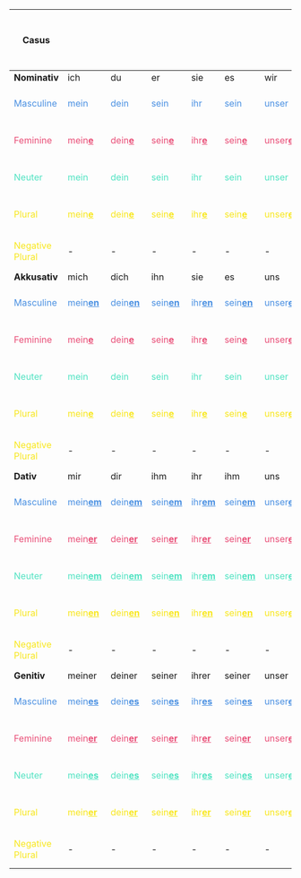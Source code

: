 <style>
blue { color: #4A90E2 }
red { color: #E94E77 }
green { color: #50E3C2 }
yellow { color: #F8E71C }
</style>

| **Casus**                        |                                          |                                    |                                     |                                     |                                     |                                    |                                    |                                    |                                  | **Relative<br>Pronomen** | **Demonstrativartikel**                                | **Adjective:<br>Bestimmte Artikel**                                        | **Adjective:<br>Unbestimmte Artikel**                              | **Adjective:<br>Ohne Artikel**                                     | **Adjektiv als Nomen:<br>Bestimmte Artikel**                                             | **Adjektiv als Nomen:<br>Unbestimmte Artikel**                                            | **Komparativ**                                  | **Welch**                                                |
|----------------------------------|------------------------------------------|------------------------------------|-------------------------------------|-------------------------------------|-------------------------------------|------------------------------------|------------------------------------|------------------------------------|----------------------------------|--------------------------|--------------------------------------------------------|----------------------------------------------------------------------------|--------------------------------------------------------------------|--------------------------------------------------------------------|------------------------------------------------------------------------------------------|-------------------------------------------------------------------------------------------|-------------------------------------------------|----------------------------------------------------------|
| **Nominativ**                    | ich                                      | du                                 | er                                  | sie                                 | es                                  | wir                                | ihr                                | sie                                | Sie                              |                          | -                                                      | -                                                                          | -                                                                  | -                                                                  | -                                                                                        | -                                                                                         |                                                 |  -                                                       |
| <blue>Masculine</blue>           | <blue>mein</blue>                        | <blue>dein</blue>                  | <blue>sein</blue>                   | <blue>ihr</blue>                    | <blue>sein</blue>                   | <blue>unser</blue>                 | <blue>euer</blue>                  | <blue>ihr</blue>                   | <blue>Ihr</blue>                 | <blue>der</blue>         | <blue>dies<u><b>er</b></u> Mann</blue>                 | <blue>der gross<u><b>e</u></b> Mann</blue>                                 | <blue>ein gross<u><b>er</u></b> Mann</blue>                        | <blue>gross<u><b>er</u></b> Mann</blue>                            | <blue>der <u><b>G</b></u>ross<u><b>e</u></b> Mann</blue>                                 | <blue>ein <u><b>G</b></u>ross<u><b>er</u></b> Mann</blue>                                 | <blue>der gr<u><b>ö</b></u>ss<u><b>erer</b></u> Mann</blue>       |  <blue>welch<u><b>er</b></u> Mann</blue>                 |
| <red>Feminine</red>              | <red>mein<u><b>e</b></u></red>           | <red>dein<u><b>e</u></b></red>     | <red>sein<u><b>e</u></b></red>      | <red>ihr<u><b>e</u></b></red>       | <red>sein<u><b>e</u></b></red>      | <red>unser<u><b>e</u></b></red>    | <red>euer<u><b>e</u></b></red>     | <red>ihr<u><b>e</u></b></red>      | <red>Ihr<u><b>e</u></b></red>    | <red>die</red>           | <red>dies<u><b>e</b></u> Frau</red>                    | <red>die gross<u><b>e</u></b> Frau</red>                                   | <red>ein<u><b>e</u></b> gross<u><b>e</u></b> Frau</red>            | <red>gross<u><b>e</u></b> Frau</red>                               | <red>die <u><b>G</b></u>ross<u><b>e</u></b> Frau</red>                                   | <red>eine <u><b>G</b></u>ross<u><b>e</u></b> Frau</red>                                   | <red>die gr<u><b>ö</b></u>ss<u><b>ere</b></u> Frau</red>          |  <red>welch<u><b>e</b></u> Frau</red>                    |
| <green>Neuter</green>            | <green>mein</green>                      | <green>dein</green>                | <green>sein</green>                 | <green>ihr</green>                  | <green>sein</green>                 | <green>unser</green>               | <green>euer</green>                | <green>ihr</green>                 | <green>Ihr</green>               | <green>das</green>       | <green>dies<u><b>es</b></u> Auto</green>               | <green>das gross<u><b>e</u></b> Auto</green>                               | <green>ein gross<u><b>es</u></b> Auto</green>                      | <green>gross<u><b>es</u></b> Auto</green>                          | -                                                                                        | -                                                                                         | <green>das gr<u><b>ö</b></u>ss<u><b>eres</b></u> Auto</green>     |  <green>welch<u><b>es</b></u> Auto</green>               |
| <yellow>Plural</yellow>          | <yellow>mein<u><b>e</b></u></b></yellow> | <yellow>dein<u><b>e</u></yellow>   | <yellow>sein<u><b>e</u></yellow>    | <yellow>ihr<u><b>e</u></yellow>     | <yellow>sein<u><b>e</u></yellow>    | <yellow>unser<u><b>e</u></yellow>  | <yellow>euer<u><b>e</u></yellow>   | <yellow>ihr<u><b>e</u></yellow>    | <yellow>Ihr<u><b>e</u></yellow>  | <yellow>die</yellow>     | <yellow>dies<u><b>e</b></u> Leute</yellow>             | <yellow>die gross<u><b>en</b></u> Leute</yellow>                           | <yellow>gross<u><b>e</b></u> Leute</yellow>                        | <yellow>gross<u><b>e</b></u> Leute</yellow>                        | <yellow>die <u><b>G</b></u>ross<u><b>en</b></u> Leute</yellow>                           | <yellow><u><b>G</b></u>ross<u><b>en</b></u> Leute</yellow>                                | <yellow>die gr<u><b>ö</b></u>ss<u><b>ere</b></u> Leute</yellow>   |  <yellow>welch<u><b>e</b></u> Leute</yellow>             |
| <yellow>Negative Plural</yellow> | -                                        | -                                  | -                                   | -                                   | -                                   | -                                  | -                                  | -                                  | -                                | -                        | -                                                      | -                                                                          | <yellow>keine gross<u><b>en</u> Leute</yellow>                     | <yellow>keine gross<u><b>en</b></u> Leute</yellow>                 | <yellow>keine <u><b>G</b></u>ross<u><b>en</b></u> Leute</yellow>                         | <yellow>keine <u><b>G</b></u>ross<u><b>en</b></u> Leute</yellow>                          | -                                               |  -                                                       |
| **Akkusativ**                    | mich                                     | dich                               | ihn                                 | sie                                 | es                                  | uns                                | euch                               | sie                                | Sie                              |                          | -                                                      | -                                                                          | -                                                                  | -                                                                  | -                                                                                        | -                                                                                         |                                                 |  -                                                       |
| <blue>Masculine</blue>           | <blue>mein<u><b>en</b></u></blue>        | <blue>dein<u><b>en</u></blue>      | <blue>sein<u><b>en</u></blue>       | <blue>ihr<u><b>en</u></blue>        | <blue>sein<u><b>en</u></blue>       | <blue>unser<u><b>en</u></blue>     | <blue>euer<u><b>en</u></blue>      | <blue>ihr<u><b>en</u></blue>       | <blue>Ihr<u><b>en</u></blue>     | <blue>den</blue>         | <blue>dies<u><b>en</b></u> Mann</blue>                 | <blue>de<u><b>n</u></b> gross<u><b>en</b></u> Mann</blue>                  | <blue>ein<u><b>en</u></b> gross<u><b>en</b></u> Mann</blue>        | <blue>gross<u><b>en</b></u> Mann</blue>                            | <blue>de<u><b>n</u></b> <u><b>G</b></u>ross<u><b>en</b></u> Mann</blue>                  | <blue>einen Gross<u><b>en</b></u> Mann</blue>                                             | <blue>den gr<u><b>ö</b></u>ss<u><b>eren</b></u> Mann</blue>       |  <blue>welch<u><b>en</b></u> Mann</blue>                 |
| <red>Feminine</red>              | <red>mein<u><b>e</b></u></red>           | <red>dein<u><b>e</u></red>         | <red>sein<u><b>e</u></red>          | <red>ihr<u><b>e</u></red>           | <red>sein<u><b>e</u></red>          | <red>unser<u><b>e</u></red>        | <red>euer<u><b>e</u></red>         | <red>ihr<u><b>e</u></red>          | <red>Ihr<u><b>e</u></red>        | <red>die</red>           | <red>dies<u><b>e</b></u> Frau</red>                    | <red>die gross<u><b>e</b></u> Frau</red>                                   | <red>ein<u><b>e</u></b> gross<u><b>e</b></u> Frau</red>            | <red>gross<u><b>e</b></u> Frau</red>                               | <red>die <u><b>G</b></u>ross<u><b>e</b></u> Frau</red>                                   | <red>eine Gross<u><b>e</b></u> Frau</red>                                                 | <red>die gr<u><b>ö</b></u>ss<u><b>ere</b></u> Frau</red>          |  <red>welch<u><b>e</b></u> Frau</red>                    |
| <green>Neuter</green>            | <green>mein</green>                      | <green>dein</green>                | <green>sein</green>                 | <green>ihr</green>                  | <green>sein</green>                 | <green>unser</green>               | <green>euer</green>                | <green>ihr</green>                 | <green>Ihr</green>               | <green>das</green>       | <green>dies<u><b>es</b></u> Auto</green>               | <green>das gross<u><b>e</b></u> Auto</green>                               | <green>ein gross<u><b>es</b></u> Auto</green>                      | <green>gross<u><b>es</b></u> Auto</green>                          | -                                                                                        | -                                                                                         | <green>das gr<u><b>ö</b></u>ss<u><b>eres</b></u> Auto</green>     |  <green>welch<u><b>es</b></u> Auto</green>               |
| <yellow>Plural</yellow>          | <yellow>mein<u><b>e</b></u></yellow>     | <yellow>dein<u><b>e</u></yellow>   | <yellow>sein<u><b>e</u></yellow>    | <yellow>ihr<u><b>e</u></yellow>     | <yellow>sein<u><b>e</u></yellow>    | <yellow>unser<u><b>e</u></yellow>  | <yellow>euer<u><b>e</u></yellow>   | <yellow>ihr<u><b>e</u></yellow>    | <yellow>Ihr<u><b>e</u></yellow>  | <yellow>die</yellow>     | <yellow>dies<u><b>e</b></u> Leute</yellow>             | <yellow>die gross<u><b>en</b></u> Leute</yellow>                           | <yellow>gross<u><b>e</b></u> Leute</yellow>                        | <yellow>gross<u><b>e</b></u> Leute</yellow>                        | <yellow><u><b>G</b></u>ross<u><b>en</b></u> Leute</yellow>                               | <yellow><u><b>G</b></u>ross<u><b>en</b></u> Leute</yellow>                                | <yellow>die gr<u><b>ö</b></u>ss<u><b>ere</b></u> Leute</yellow>   |  <yellow>welch<u><b>e</b></u> Leute</yellow>             |
| <yellow>Negative Plural</yellow> | -                                        | -                                  | -                                   | -                                   | -                                   | -                                  | -                                  | -                                  | -                                | -                        | -                                                      | -                                                                          | <yellow>keine gross<u><b>en</b></u> Leute</yellow>                 | <yellow>keine gross<u><b>en</b></u> Leute</yellow>                 | <yellow>keine <u><b>G</b></u>ross<u><b>en</b></u> Leute</yellow>                         | <yellow>keine Gross<u><b>en</b></u> Leute</yellow>                                        | -                                               |  -                                                       |
| **Dativ**                        | mir                                      | dir                                | ihm                                 | ihr                                 | ihm                                 | uns                                | euch                               | ihnen                              | Ihnen                            |                          | -                                                      | -                                                                          | -                                                                  | -                                                                  | -                                                                                        | -                                                                                         |                                                 |  -                                                       |
| <blue>Masculine</blue>           | <blue>mein<u><b>em</b></u></blue>        | <blue>dein<u><b>em</u></blue>      | <blue>sein<u><b>em</u></blue>       | <blue>ihr<u><b>em</u></blue>        | <blue>sein<u><b>em</u></blue>       | <blue>unser<u><b>em</u></blue>     | <blue>euer<u><b>em</u></blue>      | <blue>ihr<u><b>em</u></blue>       | <blue>Ihr<u><b>em</u></blue>     | <blue>dem</blue>         | <blue>dies<u><b>em</b></u> Mann</blue>                 | <blue>de<u><b>m</u></b> gross<u><b>en</b></u> Mann</blue>                  | <blue>ein<u><b>em</u></b> gross<u><b>en</b></u> Mann</blue>        | <blue>gross<u><b>em</b></u> Mann</blue>                            | <blue>de<u><b>m</u></b> <u><b>G</b></u>ross<u><b>en</b></u> Mann</blue>                  | <blue>ein<u><b>em</u></b> Gross<u><b>en</b></u> Mann</blue>                               | <blue>dem gr<u><b>ö</b></u>ss<u><b>erem</b></u> Mann</blue>       |  <blue>welch<u><b>em</b></u> Mann</blue>                 |
| <red>Feminine</red>              | <red>mein<u><b>er</u></red>              | <red>dein<u><b>er</u></red>        | <red>sein<u><b>er</u></red>         | <red>ihr<u><b>er</u></red>          | <red>sein<u><b>er</u></red>         | <red>unser<u><b>er</u></red>       | <red>euer<u><b>er</u></red>        | <red>ihr<u><b>er</u></red>         | <red>Ihr<u><b>er</u></red>       | <red>der</red>           | <red>dies<u><b>er</b></u> Frau</red>                   | <red>d<u><b>er</u></b> gross<u><b>en</b></u> Frau</red>                    | <red>ein<u><b>er</u></b> gross<u><b>en</b></u> Frau</red>          | <red>gross<u><b>er</b></u> Frau</red>                              | <red>d<u><b>er</b></u> <u><b>G</b></u>ross<u><b>en</b></u> Frau</red>                    | <red>ein<u><b>er</u></b> Gross<u><b>en</b></u> Frau</red>                                 | <red>der gr<u><b>ö</b></u>ss<u><b>erer</b></u> Frau</red>         |  <red>welch<u><b>er</b></u> Frau</red>                   |
| <green>Neuter</green>            | <green>mein<u><b>em</b></u></green>      | <green>dein<u><b>em</u></green>    | <green>sein<u><b>em</u></green>     | <green>ihr<u><b>em</u></green>      | <green>sein<u><b>em</u></green>     | <green>unser<u><b>em</u></green>   | <green>euer<u><b>em</u></green>    | <green>ihr<u><b>em</u></green>     | <green>Ihr<u><b>em</u></green>   | <green>dem</green>       | <green>dies<u><b>em</b></u> Auto</green>               | <green>de<u><b>m</u></b> gross<u><b>en</b></u> Auto</green>                | <green>ein<u><b>em</u></b> gross<u><b>en</b></u> Auto</green>      | <green>gross<u><b>em</b></u> Auto</green>                          | -                                                                                        | -                                                                                         | <green>dem gr<u><b>ö</b></u>ss<u><b>erem</b></u> Auto</green>     |  <green>welch<u><b>em</b></u> Auto</green>               |
| <yellow>Plural</yellow>          | <yellow>mein<u><b>en</b></u></yellow>    | <yellow>dein<u><b>en</u></yellow>  | <yellow>sein<u><b>en</u></yellow>   | <yellow>ihr<u><b>en</u></yellow>    | <yellow>sein<u><b>en</u></yellow>   | <yellow>unser<u><b>en</yellow>     | <yellow>euer<u><b>en</yellow>      | <yellow>ihr<u><b>en</yellow>       | <yellow>Ihr<u><b>en</yellow>     | <yellow>denen</yellow>   | <yellow>dies<u><b>en</b></u> Leuten</yellow>           | <yellow>de<u><b>n</u></b> gross<u><b>en</b></u> Leuten</yellow>            | <yellow>gross<u><b>e</b></u> Leuten</yellow>                       | <yellow>gross<u><b>en</b></u> Leuten</yellow>                      | <yellow>de<u><b>n</u></b> <u><b>G</b></u>ross<u><b>en</b></u> Leute</yellow>             | <yellow><u><b>G</b></u>ross<u><b>en</b></u> Leute</yellow>                                | <yellow>den gr<u><b>ö</b></u>ss<u><b>eren</b></u> Leuten</yellow> |  <yellow>welch<u><b>en</b></u> Leuten</yellow>           |
| <yellow>Negative Plural</yellow> | -                                        | -                                  | -                                   | -                                   | -                                   | -                                  | -                                  | -                                  | -                                | -                        | -                                                      | -                                                                          | <yellow>kein<u><b>en</b></u> gross<u><b>en</b></u> Leuten</yellow> | <yellow>kein<u><b>en</b></u> gross<u><b>en</b></u> Leuten</yellow> | <yellow>kein<u><b>en</b></u> Gross<u><b>en</b></u> Leute</yellow>                        | <yellow>kein<u><b>en</b></u> Gross<u><b>en</b></u> Leute</yellow>                         | -                                               |  -                                                       |
| **Genitiv**                      | meiner                                   | deiner                             | seiner                              | ihrer                               | seiner                              | unser                              | eurer                              | ihrer                              | Ihrer                            |                          | -                                                      | -                                                                          | -                                                                  | -                                                                  | -                                                                                        | -                                                                                         |                                                 |  -                                                       |
| <blue>Masculine</blue>           | <blue>mein<u><b>es</b></u></blue>        | <blue>dein<u><b>es</u></blue>      | <blue>sein<u><b>es</u></blue>       | <blue>ihr<u><b>es</u></blue>        | <blue>sein<u><b>es</u></blue>       | <blue>unser<u><b>es</u></blue>     | <blue>euer<u><b>es</u></blue>      | <blue>ihr<u><b>es</u></blue>       | <blue>Ihr<u><b>es</u></blue>     | <blue>dessen</blue>      | <blue>dies<u><b>es</b></u> Mann<u><b>es</b></u></blue> | <blue>de<u><b>s</u></b> gross<u><b>en</b></u> Mann<u><b>es</u></b></blue>  | <blue>eine<u><b>s</u></b> gross<u><b>en</b></u> Mannes</blue>      | <blue>gross<u><b>en</b></u> Mannes</blue>                          | <blue>de<u><b>s</u></b> <u><b>G</b></u>ross<u><b>en</b></u> Mann<u><b>es</b></u></blue>  | <blue>ein<u><b>es</b></u> Gross<u><b>en</b></u> Mann<u><b>es</b></u></blue>               | <blue>des gr<u><b>ö</b></u>ss<u><b>eren</b></u> Mannes</blue>     |  <blue>welch<u><b>es</b></u> Mann<u><b>es</b></u></blue> |
| <red>Feminine</red>              | <red>mein<u><b>er</b></u></red>          | <red>dein<u><b>er</u></red>        | <red>sein<u><b>er</u></red>         | <red>ihr<u><b>er</u></red>          | <red>sein<u><b>er</u></red>         | <red>unser<u><b>er</u></red>       | <red>euer<u><b>er</u></red>        | <red>ihr<u><b>er</u></red>         | <red>Ihr<u><b>er</u></red>       | <red>deren</red>         | <red>dies<u><b>er</b></u> Frau</red>                   | <red>d<u><b>er</u></b> gross<u><b>en</b></u> Frau</red>                    | <red>ein<u><b>er</u></b> gross<u><b>en</b></u> Frau</red>          | <red>gross<u><b>er</b></u> Frau</red>                              | <red>d<u><b>er</u></b> <u><b>G</b></u>ross<u><b>en</b></u> Frau</red>                    | <red>ein<u><b>er</b></u> Gross<u><b>en</b></u> Frau</red>                                 | <red>der gr<u><b>ö</b></u>ss<u><b>erer</b></u> Frau</red>         |  <red>welch<u><b>er</b></u> Frau</red>                   |
| <green>Neuter</green>            | <green>mein<u><b>es</b></u></green>      | <green>dein<u><b>es</u></green>    | <green>sein<u><b>es</u></green>     | <green>ihr<u><b>es</u></green>      | <green>sein<u><b>es</u></green>     | <green>unser<u><b>es</u></green>   | <green>euer<u><b>es</u></green>    | <green>ihr<u><b>es</u></green>     | <green>Ihr<u><b>es</u></green>   | <green>dessen</green>    | <green>dies<u><b>es</b></u> Auto<u><b>s<u></b></green> | <green>d<u><b>es</u></b> gross<u><b>en</b></u> Auto<u><b>s</u></b></green> | <green>ein<u><b>es</u></b> gross<u><b>en</b></u> Autos</green>     | <green>gross<u><b>en</b></u> Autos</green>                         | <green>d<u><b>es</u></b> <u><b>G</b></u>ross<u><b>en</b></u> Auto<u><b>s</b></u></green> | <green>ein<u><b>es</u></b> <u><b>G</b></u>ross<u><b>en</b></u> Auto<u><b>s<u></b></green> | <green>des gr<u><b>ö</b></u>ss<u><b>eren</b></u> Autos</green>    |  <green>welch<u><b>es</b></u> Auto<u><b>s<u></b></green> |
| <yellow>Plural</yellow>          | <yellow>mein<u><b>er</b></u></yellow>    | <yellow>dein<u><b>er</u></yellow>  | <yellow>sein<u><b>er</u></yellow>   | <yellow>ihr<u><b>er</u></yellow>    | <yellow>sein<u><b>er</u></yellow>   | <yellow>unser<u><b>er</u></yellow> | <yellow>euer<u><b>er</u></yellow>  | <yellow>ihr<u><b>er</u></yellow>   | <yellow>Ihr<u><b>er</u></yellow> | <yellow>deren</yellow>   | <yellow>dies<u><b>er</b></u> Leute</yellow>            | <yellow>d<u><b>er</u></b> gross<u><b>en</b></u> Leute</yellow>             | <yellow>gross<u><b>en</b></u> Leute</yellow>                       | <yellow>gross<u><b>er</b></u> Leute</yellow>                       | <yellow>d<u><b>er</u></b> <u><b>G</b></u>ross<u><b>en</b></u> Leute</yellow>             | <yellow><u><b>G</b></u>ross<u><b>en</b></u> Leute</yellow>                                | <yellow>der gr<u><b>ö</b></u>ss<u><b>erer</b></u> Leute</yellow>  |  <yellow>welch<u><b>er</b></u> Leute</yellow>            |
| <yellow>Negative Plural</yellow> | -                                        | -                                  | -                                   | -                                   | -                                   | -                                  | -                                  | -                                  | -                                | -                        | -                                                      | -                                                                          | <yellow>kein<u><b>er</u></b> gross<u><b>en</b></u> Leute</yellow>  | <yellow>kein<u><b>er</u></b> gross<u><b>en</b></u> Leute</yellow>  | <yellow>keine<u><b>r</b></u> Gross<u><b>en</b></u> Leute</yellow>                        | <yellow>keine<u><b>r</b></u> Gross<u><b>en</b></u> Leute</yellow>                         | -                                               |  -                                                       |
